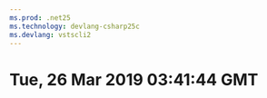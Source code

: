 ```yaml
---
ms.prod: .net25
ms.technology: devlang-csharp25c
ms.devlang: vstscli2
---
```

# Tue, 26 Mar 2019 03:41:44 GMT

